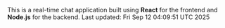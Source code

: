 This is a real-time chat application built using **React** for the frontend and **Node.js** for the backend.
Last updated: Fri Sep 12 04:09:51 UTC 2025
